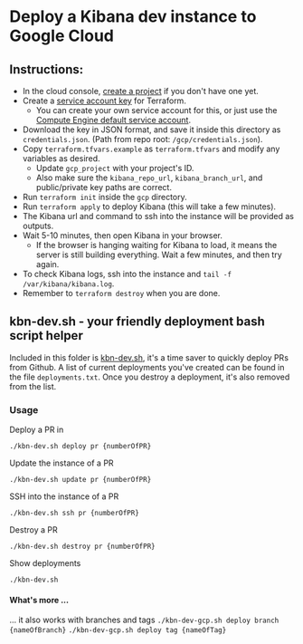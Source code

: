 # Deploy a Kibana dev instance to Google Cloud

## Instructions:
* In the cloud console, [create a project](https://cloud.google.com/resource-manager/docs/creating-managing-projects#creating_a_project)
if you don't have one yet.
* Create a [service account key](https://cloud.google.com/iam/docs/creating-managing-service-account-keys) for Terraform.
  * You can create your own service account for this, or just use the [Compute Engine default service account](https://cloud.google.com/compute/docs/access/service-accounts#default_service_account).
* Download the key in JSON format, and save it inside this directory as `credentials.json`. (Path from repo root: `/gcp/credentials.json`).
* Copy `terraform.tfvars.example` as `terraform.tfvars` and modify any variables as desired.
  * Update `gcp_project` with your project's ID.
  * Also make sure the `kibana_repo_url`, `kibana_branch_url`, and public/private key paths are correct.
* Run `terraform init` inside the `gcp` directory.
* Run `terraform apply` to deploy Kibana (this will take a few minutes).
* The Kibana url and command to ssh into the instance will be provided as outputs.
* Wait 5-10 minutes, then open Kibana in your browser.
  * If the browser is hanging waiting for Kibana to load, it means the server is still building everything.
  Wait a few minutes, and then try again.
* To check Kibana logs, ssh into the instance and `tail -f /var/kibana/kibana.log`.
* Remember to `terraform destroy` when you are done.

## kbn-dev.sh - your friendly deployment bash script helper

Included in this folder is [kbn-dev.sh](./kbn-dev.sh), it's a time saver to quickly deploy PRs from Github.
A list of current deployments you've created can be found in the file `deployments.txt`. Once you destroy a deployment, 
it's also removed from the list.

### Usage

Deploy a PR in

`./kbn-dev.sh deploy pr {numberOfPR}`

Update the instance of a PR

`./kbn-dev.sh update pr {numberOfPR}`

SSH into the instance of a PR

`./kbn-dev.sh ssh pr {numberOfPR}`

Destroy a PR

`./kbn-dev.sh destroy pr {numberOfPR}`


Show deployments

`./kbn-dev.sh`

#### What's more ...

... it also works with branches and tags
`./kbn-dev-gcp.sh deploy branch {nameOfBranch}`
`./kbn-dev-gcp.sh deploy tag {nameOfTag}`


